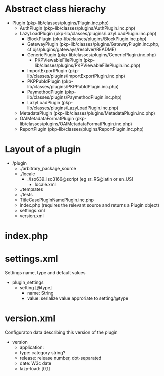 # Abstract class hierachy
- Plugin (pkp-lib/classes/plugins/Plugin.inc.php)
  - AuthPlugin (pkp-lib/classes/plugins/AuthPlugin.inc.php)
  - LazyLoadPlugin (pkp-lib/classes/plugins/LazyLoadPlugin.inc.php)
    - BlockPlugin (pkp-lib/classes/plugins/BlockPlugin.inc.php)
    - GatewayPlugin (pkp-lib/classes/plugins/GatewayPlugin.inc.php, cf ojs/plugins/gateways/resolver/README)
    - GenericPlugin (pkp-lib/classes/plugins/GenericPlugin.inc.php)
      - PKPViewableFilePlugin (pkp-lib/classes/plugins/PKPViewableFilePlugin.inc.php)
    - ImportExportPlugin (pkp-lib/classes/plugins/ImportExportPlugin.inc.php)
    - PKPPubIdPlugin (pkp-lib/classes/plugins/PKPPubIdPlugin.inc.php)
    - PaymethodPlugin (pkp-lib/classes/plugins/PaymethodPlugin.inc.php)
    - LazyLoadPlugin (pkp-lib/classes/plugins/LazyLoadPlugin.inc.php)
  - MetadataPlugin (pkp-lib/classes/plugins/MetadataPlugin.inc.php)
  - OAIMetadataFormatPlugin (pkp-lib/classes/plugins/OAIMetadataFormatPlugin.inc.php)
  - ReportPlugin (pkp-lib/classes/plugins/ReportPlugin.inc.php)



# Layout of a plugin
- /plugin
  - ./arbitrary_package_source
  - ./locale
    - ./Iso639_Iso3166@script (eg sr_RS@latin or en_US)
      - locale.xml
  - ./templates
  - ./tests
  - TitleCasePlugInNamePlugin.inc.php
  - index.php (requires the relevant source and returns a Plugin object)
  - settings.xml
  - version.xml

# index.php

# settings.xml
Settings name, type and default values
- plugin_settings
  - setting [@type]
    - name: String
    - value: serialize value approriate to setting/@type

# version.xml
Configuraton data describing this version of the plugin
- version
  - application:
  - type: category string?
  - release: release number, dot-separated
  - date: W3c date
  - lazy-load: [0,1]
